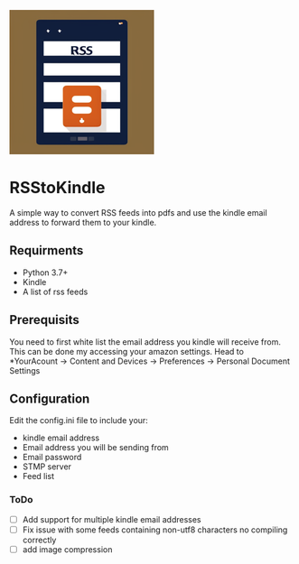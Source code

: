

![rsskindle](rsskindle.png)
# RSStoKindle
A simple way to convert RSS feeds into pdfs and use the kindle email address to forward them to your kindle.
## Requirments
- Python 3.7+
- Kindle 
- A list of rss feeds

## Prerequisits 
You need to first white list the email address you kindle will receive from. This can be done my accessing your amazon settings.
Head to *YourAcount -> Content and Devices -> Preferences -> Personal Document Settings 

## Configuration

Edit the config.ini file to include your:
- kindle email address
- Email address you will be sending from
- Email password
- STMP server
- Feed list 

### ToDo
- [ ] Add support for multiple kindle email addresses
- [ ] Fix issue with some feeds containing non-utf8 characters no compiling correctly
- [ ] add image compression
